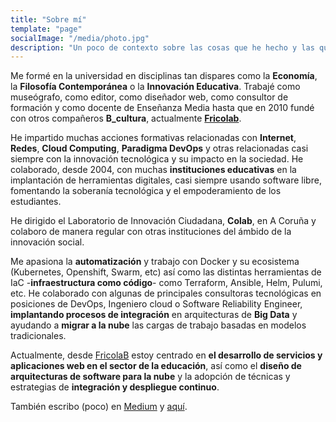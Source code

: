 ```yaml
---
title: "Sobre mí"
template: "page"
socialImage: "/media/photo.jpg"
description: "Un poco de contexto sobre las cosas que he hecho y las que me gustaría hacer."
---
```


Me formé en la universidad en disciplinas tan dispares como la **Economía**, la **Filosofía Contemporánea** o la **Innovación Educativa**. Trabajé como museógrafo, como editor, como diseñador web, como consultor de formación y como docente de Enseñanza Media hasta que en 2010 fundé con otros compañeros **B_cultura**, actualmente [**Fricolab**](https://fricolab.com).

He impartido muchas acciones formativas relacionadas con **Internet**, **Redes**, **Cloud Computing**, **Paradigma DevOps** y otras relacionadas casi siempre con la innovación tecnológica y su impacto en la sociedad. He colaborado, desde 2004, con muchas **instituciones educativas** en la implantación de herramientas digitales, casi siempre usando software libre, fomentando la soberanía tecnológica y el empoderamiento de los estudiantes.

He dirigido el Laboratorio de Innovación Ciudadana, **Colab**, en A Coruña y colaboro de manera regular con otras instituciones del ámbido de la innovación social.


Me apasiona la **automatización** y trabajo con Docker y su ecosistema (Kubernetes, Openshift, Swarm, etc) así como las distintas herramientas de IaC -**infraestructura como código**- como Terraform, Ansible, Helm, Pulumi, etc. He colaborado con algunas de principales consultoras tecnológicas en posiciones de DevOps, Ingeniero cloud o Software Reliability Engineer, **implantando procesos de integración** en arquitecturas de **Big Data** y ayudando a **migrar a la nube** las cargas de trabajo basadas en modelos tradicionales.

Actualmente, desde [FricolaB](https://fricolab.com) estoy centrado en **el desarrollo de servicios y aplicaciones web en el sector de la educación**, así como el **diseño de arquitecturas de software para la nube** y la adopción de técnicas y estrategias de **integración y despliegue continuo**.

También escribo (poco) en [Medium](https://medium.com/@dalareo) y [aquí](https://dalareo.wordpress.com/).
